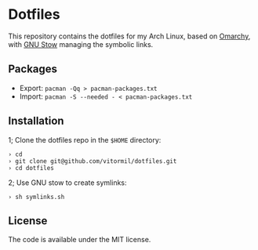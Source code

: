 # Dotfiles

This repository contains the dotfiles for my Arch Linux, based on [Omarchy](https://omarchy.org), with [GNU Stow](https://www.gnu.org/software/stow) managing the symbolic links.

## Packages

- Export: `pacman -Qq > pacman-packages.txt`
- Import: `pacman -S --needed - < pacman-packages.txt`

## Installation

1; Clone the dotfiles repo in the `$HOME` directory:

```shell
› cd
› git clone git@github.com/vitormil/dotfiles.git
› cd dotfiles
```

2; Use GNU stow to create symlinks:

```shell
› sh symlinks.sh
```

## License

The code is available under the MIT license.
